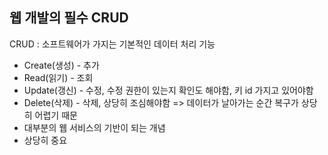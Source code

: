 ## 웹 개발의 필수 CRUD

CRUD : 소프트웨어가 가지는 기본적인 데이터 처리 기능
- Create(생성) - 추가
- Read(읽기) - 조회
- Update(갱신) - 수정, 수정 권한이 있는지 확인도 해야함, 키 id 가지고 있어야함
- Delete(삭제) - 삭제, 상당히 조심해야함 => 데이터가 날아가는 순간 복구가 상당히 어렵기 때문
- 대부분의 웹 서비스의 기반이 되는 개념
- 상당히 중요

